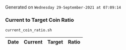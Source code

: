 Generated on `Wednesday 29-September-2021 at 07:09:14`

### Current to Target Coin Ratio
`current_coin_ratio.sh`

Date|Current|Target|Ratio
---|---|---|---
